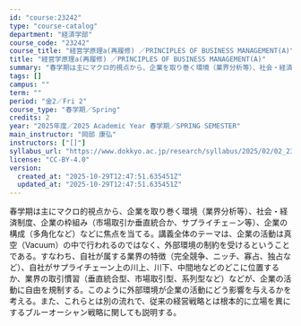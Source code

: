 ```yaml
---
id: "course:23242"
type: "course-catalog"
department: "経済学部"
course_code: "23242"
course_title: "経営学原理a(再履修) ／PRINCIPLES OF BUSINESS MANAGEMENT(A)"
title: "経営学原理a(再履修) ／PRINCIPLES OF BUSINESS MANAGEMENT(A)"
summary: "春学期は主にマクロ的視点から、企業を取り巻く環境（業界分析等）、社会・経済制度、企業の枠組み（市場取引か垂直統合か、サプライチェ－ン等）、企業の構成（多角化など）などに焦点を当てる。講義全体のテーマは、企業の活動は真空（Vacuum）の中で…"
tags: []
campus: ""
term: ""
period: "金2／Fri 2"
course_type: "春学期／Spring"
credits: 2
year: "2025年度／2025 Academic Year 春学期／SPRING SEMESTER"
main_instructor: "岡部 康弘"
instructors: ["[]"]
syllabus_url: "https://www.dokkyo.ac.jp/research/syllabus/2025/02/02_23242_ja_JP.html"
license: "CC-BY-4.0"
version:
  created_at: "2025-10-29T12:47:51.635451Z"
  updated_at: "2025-10-29T12:47:51.635451Z"
---
```

春学期は主にマクロ的視点から、企業を取り巻く環境（業界分析等）、社会・経済制度、企業の枠組み（市場取引か垂直統合か、サプライチェ－ン等）、企業の構成（多角化など）などに焦点を当てる。講義全体のテーマは、企業の活動は真空（Vacuum）の中で行われるのではなく、外部環境の制約を受けるということである。すなわち、自社が属する業界の特徴（完全競争、ニッチ、寡占、独占など）、自社がサプライチェーン上の川上、川下、中間地などのどこに位置するか、業界の取引慣習（垂直統合型、市場取引型、系列型など）などが、企業の活動に自由を規制する。このように外部環境が企業の活動にどう影響を与えるかを考える。また、これらとは別の流れで、従来の経営戦略とは根本的に立場を異にするブルーオーシャン戦略に関しても説明する。
